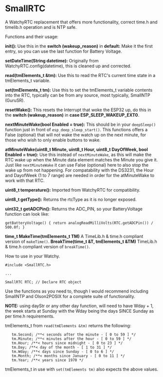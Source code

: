 # SmallRTC
A WatchyRTC replacement that offers more functionality, correct time.h and timelib.h operation and is NTP safe.

Functions and their usage:

**init():**  Use this in the **switch (wakeup_reason)** in **default:**  Make it the first entry, so you can use the last function for Battery Voltage.

**setDateTime(String datetime):**  Originally from WatchyRTC.config(datetime), this is cleaned up and corrected.

**read(tmElements_t &tm):**  Use this to read the RTC's current time state in a tmElements_t variable.

**set(tmElements_t tm):**  Use this to set the tmElements_t variable contents into the RTC, typically can be from any source, most typically, SmallNTP (GuruSR).

**resetWake():**  This resets the Interrupt that woke the ESP32 up, do this in the **switch (wakeup_reason)** in **case ESP_SLEEP_WAKEUP_EXT0**.

**nextMinuteWake(bool Enabled = true):**  This should be in your `deepSleep()` function just in front of `esp_deep_sleep_start()`.  This functions offers a False (optional) that will not wake the watch up on the next minute, for those who wish to only enable buttons to wake.

**atMinuteWake(uint8_t Minute, uint8_t Hour, uint8_t DayOfWeek, bool Enabled = true):**  Use this instead of `nextMinuteWake`, as this will make the RTC wake up when the Minute data element matches the Minute you give it.  Just like `nextMinuteWake` it can use False (optional) here to also stop the wake up from not happening.  For compatability with the DS3231, the Hour and DayofWeek (1 to 7 range) are needed in order for the atMinuteWake to work with that RTC.

**uint8_t temperature():** Imported from WatchyRTC for compatibility.

**uint8_t getType():**  Returns the rtcType as it is no longer exposed.

**uint32_t getADCPin():**  Returns the ADC_PIN, so your BatteryVoltage function can look like:

`getBatteryVoltage() { return analogReadMilliVolts(RTC.getADCPin()) / 500.0f; }`

**time_t MakeTime(tmElements_t TM)** A TimeLib.h & time.h compliant version of `makeTime()`.
**BreakTime(time_t &T, tmElements_t &TM)**  TimeLib.h & time.h compliant version of `breakTime()`.

How to use in your Watchy.

`#include <SmallRTC.h>`

`...`

`SmallRTC RTC; // Declare RTC object`

Use the functions as you need to, though I would recommend including SmallNTP and Olson2POSIX for a complete suite of functionality.

**NOTE:**  using dayStr or any other day function, will need to have Wday + 1, the week starts at Sunday with the Wday being the days SINCE Sunday as per time.h requirements.

tmElements_t from `read(tmElements &tm)` returns the following:

```
   tm.Second; /**< seconds after the minute - [ 0 to 59 ] */
   tm.Minute; /**< minutes after the hour - [ 0 to 59 ] */
   tm.Hour; /**< hours since midnight - [ 0 to 23 ] */
   tm.Day; /**< day of the month - [ 1 to 31 ] */
   tm.Wday; /**< days since Sunday - [ 0 to 6 ] */
   tm.Month; /**< months since January - [ 0 to 11 ] */
   tm.Year; /**< years since 1970 */
```

tmElements_t in use with `set(tmElements tm)` also expects the above values.

